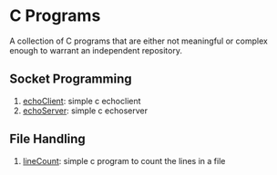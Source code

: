 # C Programs
A collection of C programs that are either not meaningful or complex enough to warrant an independent repository.

## Socket Programming

1. [echoClient](programs/echoClient.c): simple c echoclient
2. [echoServer](programs/echoServer.c): simple c echoserver


## File Handling

1. [lineCount](programs/lineCount.c): simple c program to count the lines in a file
